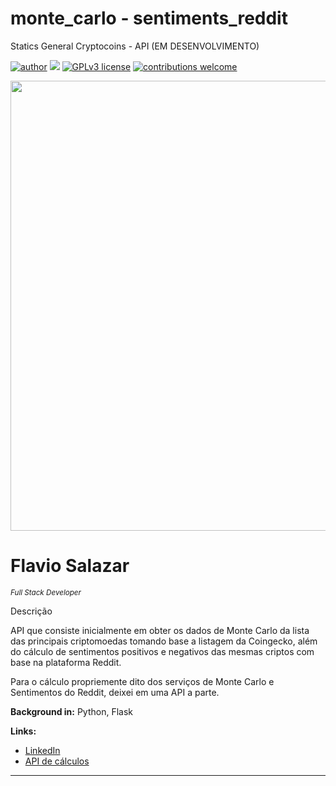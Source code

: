 # monte_carlo - sentiments_reddit
Statics General Cryptocoins - API (EM DESENVOLVIMENTO)

[![author](https://img.shields.io/badge/author-FlavioSalazar-red.svg)](https://www.linkedin.com/in/flavio-r-salazar) [![](https://img.shields.io/badge/python-blue.svg)](https://www.python.org/downloads/release/python-370/) [![GPLv3 license](https://img.shields.io/badge/License-GPLv3-blue.svg)](http://perso.crans.org/besson/LICENSE.html) [![contributions welcome](https://img.shields.io/badge/contributions-welcome-brightgreen.svg?style=flat)](https://github.com/salazarf92/crypto-master-api/issues)

<p align="center">
  <img src="crypto1.jpg" width="720px" heigth="240px" >
</p>

# Flavio Salazar
<sub>*Full Stack Developer*</sub>

Descrição

  API que consiste inicialmente em obter os dados de Monte Carlo da lista das principais criptomoedas tomando base a listagem da Coingecko, além do cálculo de sentimentos positivos e negativos das mesmas criptos com base na plataforma Reddit.
  
  Para o cálculo propriemente dito dos serviços de Monte Carlo e Sentimentos do Reddit, deixei em uma API a parte.  

**Background in:** Python, Flask

**Links:**
* [LinkedIn](https://www.linkedin.com/in/flavio-r-salazar)
* [API de cálculos](https://github.com/SalazarF92/crypto-statistics-api)



---




